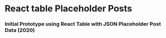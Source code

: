 # React table Placeholder Posts

### Initial Prototype using React Table with JSON Placeholder Post Data (2020)
